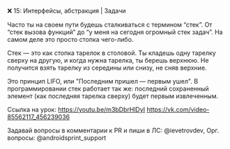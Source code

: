❌ 15: Интерфейсы, абстракция | Задачи

Часто ты на своем пути будешь сталкиваться с термином “стек”. От “стек вызова функций” до “у меня на сегодня 
огромный стек задач”. На самом деле это просто стопка чего-либо.

Стек — это как стопка тарелок в столовой. Ты кладешь одну тарелку сверху на другую, и когда нужна тарелка, ты берешь 
верхнюю. Не получится взять тарелку из середины или снизу, не сняв верхние.

Это принцип LIFO, или "Последним пришел — первым ушел". В программировании стек работает так же: последний сохраненный 
элемент (как последняя тарелка сверху) будет первым извлеченным.

Ссылка на урок:
https://youtu.be/m3bDbrHlDyI
https://vk.com/video-85562117_456239036

Задавай вопросы в комментарии к PR и пиши в ЛС:
@ievetrovdev, Орг. вопросы: @androidsprint_support